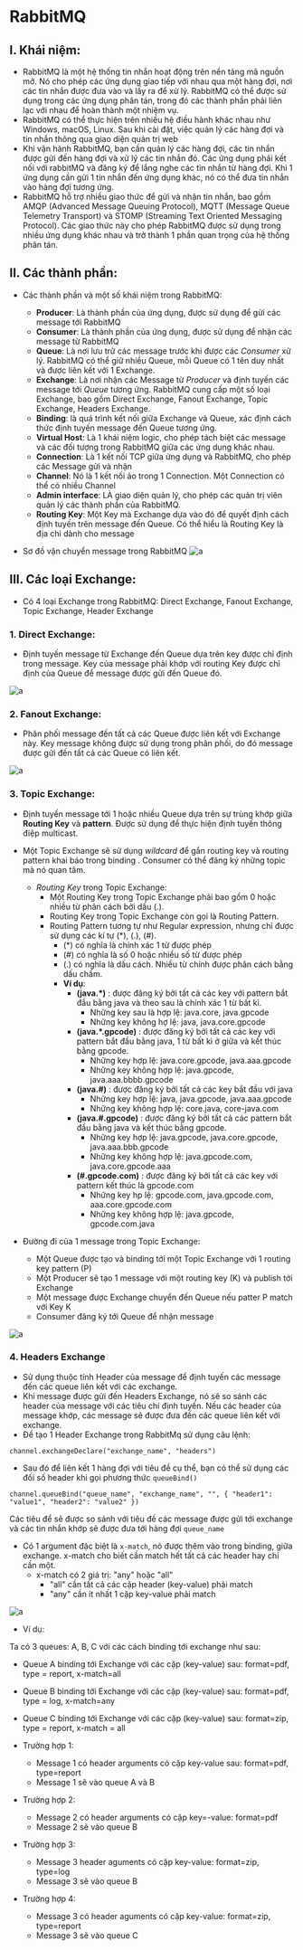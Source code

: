 # RabbitMQ

## I. Khái niệm:

- RabbitMQ là một hệ thống tin nhắn hoạt động trên nền tảng mã nguồn mở. Nó cho phép các ứng dụng giao tiếp với nhau qua một hàng đợi, nơi các tin nhắn được đưa vào và lấy ra để xử lý. RabbitMQ có thể được sử dụng trong các ứng dụng phân tán, trong đó các thành phần phải liên lạc với nhau để hoàn thành một nhiệm vụ.
- RabbitMQ có thể thực hiện trên nhiều hệ điều hành khác nhau như Windows, macOS, Linux. Sau khi cài đặt, việc quản lý các hàng đợi và tin nhắn thông qua giao diện quản trị web
- Khi vận hành RabbitMQ, bạn cần quản lý các hàng đợi, các tin nhắn được gửi đến hàng đợi và xử lý các tin nhắn đó. Các ứng dụng phải kết nối với rabbitMQ và đăng ký để lắng nghe các tin nhắn từ hàng đợi. Khi 1 ứng dụng cần gửi 1 tin nhắn đến ứng dụng khác, nó có thể đưa tin nhắn vào hàng đợi tương ứng.
- RabbitMQ hỗ trợ nhiều giao thức để gửi và nhận tin nhắn, bao gồm AMQP (Advanced Message Queuing Protocol), MQTT (Message Queue Telemetry Transport) và STOMP (Streaming Text Oriented Messaging Protocol). Các giao thức này cho phép RabbitMQ được sử dụng trong nhiều ứng dụng khác nhau và trở thành 1 phần quan trọng của hệ thống phân tán.

## II. Các thành phần:

- Các thành phần và một số khái niệm trong RabbitMQ:
  - **Producer**: Là thành phần của ứng dụng, được sử dụng để gửi các message tới RabbitMQ
  - **Consumer**: Là thành phần của ứng dụng, được sử dụng để nhận các message từ RabbitMQ
  - **Queue**: Là nơi lưu trữ các message trước khi được các *Consumer* xử lý. RabbitMQ có thể giữ nhiều Queue, mỗi Queue có 1 tên duy nhất và được liên kết với 1 Exchange.
  - **Exchange**: Là nơi nhận các Message từ *Producer* và định tuyến các message tới *Queue* tương ứng. RabbitMQ cung cấp một số loại Exchange, bao gồm Direct Exchange, Fanout Exchange, Topic Exchange, Headers Exchange.
  - **Binding**: là quá trình kết nối giữa Exchange và Queue, xác định cách thức định tuyến message đến Queue tương ứng.
  - **Virtual Host**: Là 1 khái niệm logic, cho phép tách biệt các  message và các đối tượng trong RabbitMQ giữa các ứng dụng khác nhau.
  - **Connection**: Là 1 kết nối TCP giữa ứng dụng và RabbitMQ, cho phép các Message gửi và nhận
  - **Channel**: Nó là 1 kết nối ảo trong 1 Connection. Một Connection có thể có nhiều Channel
  - **Admin interface**: LÀ giao diện quản lý, cho phép các quản trị viên quản lý các thành phần của RabbitMQ.
  - **Routing Key**: Một Key mà Exchange dựa vào đó để quyết định cách định tuyến trên message đến Queue. Có thể hiểu là Routing Key là địa chỉ dành cho message

- Sơ đồ vận chuyển message trong RabbitMQ
![a](https://f8-zpcloud.zdn.vn/2359033567525785067/80d0f34d65a2bffce6b3.jpg)

## III. Các loại Exchange:

- Có 4 loại Exchange trong RabbitMQ: Direct Exchange, Fanout Exchange, Topic Exchange, Header Exchange

### 1. Direct Exchange:
- Định tuyến message từ Exchange đến Queue dựa trên key được chỉ định trong message. Key của message phải khớp với routing Key được chỉ định của Queue để message được gửi đến Queue đó.

![a](https://f9-zpcloud.zdn.vn/7302294712579663926/2575990eb3e069be30f1.jpg)

### 2. Fanout Exchange:
- Phân phối message đến tất cả các Queue được liên kết với Exchange này. Key message không được sử dụng trong phân phối, do đó message được gửi đến tất cả các Queue có liên kết.

![a](https://f9-zpcloud.zdn.vn/2665183039129910222/c0f9cbabfa45201b7954.jpg)

### 3. Topic Exchange:

- Định tuyến message tới 1 hoặc nhiều Queue dựa trên sự trùng khớp giữa **Routing Key** và **pattern**. Được sử dụng để thực hiện định tuyến thông điệp multicast. 
- Một Topic Exchange sẽ sử dụng *wildcard* để gắn routing key và routing pattern khai báo trong binding . Consumer có thể đăng ký những topic mà nó quan tâm.
  - *Routing Key* trong Topic Exchange:
     - Một Routing Key trong Topic Exchange phải bao gồm 0 hoặc nhiều từ phân cách bởi dấu (.).
     - Routing Key trong Topic Exchange còn gọi là Routing Pattern.
     - Routing Pattern tương tự như Regular expression, nhưng chỉ được sử dụng các kí tự (*), (.), (#).
         - (*) có nghĩa là chính xác 1 từ được phép
         - (#) có nghĩa là số 0 hoặc nhiều số từ được phép
         - (.) có nghĩa là dấu cách. Nhiều từ chính được phân cách bằng dấu chấm.
         - **Ví dụ**:
             - **(java.*)** : được đăng ký bởi tất cả các key với pattern bắt đầu bằng java và theo sau là chính xác 1 từ bất kì.
                 - Những key sau là hợp lệ: java.core, java.gpcode
                 - Những key không hợ lệ: java, java.core.gpcode
             - **(java.*.gpcode)** : được đăng ký bởi tất cả các key với pattern bắt đầu bằng java, 1 từ bất kì ở giữa và kết thúc bằng gpcode.
                 - Những key hợp lệ: java.core.gpcode, java.aaa.gpcode
                 - Những key không hợp lệ: java.gpcode, java.aaa.bbbb.gpcode
             - **(java.#)** : được đăng ký bởi tất cả các key bắt đầu với java
                 - Những key hợp lệ: java, java.gpcode, java.aaa.gpcode
                 - Những key không hợp lệ: core.java, core-java.com
             - **(java.#.gpcode)** : được đăng ký bởi tất cả các pattern bắt đầu bằng java và kết thúc bằng gpcode.
                 - Những key hợp lệ: java.gpcode, java.core.gpcode, java.aaa.bbb.gpcode
                 - Những key không hợp lệ: java.gpcode.com, java.core.gpcode.aaa
             - **(#.gpcode.com)** : được đăng ký bởi tất cả các key với pattern kết thúc là gpcode.com
                 - Những key hp lệ: gpcode.com, java.gpcode.com, aaa.core.gpcode.com
                 - Những key không hợp lệ: java.gpcode, gpcode.com.java


- Đường đi của 1 message trong Topic Exchange:
  - Một Queue được tạo và binding tới một Topic Exchange với 1 routing key pattern (P)
  - Một Producer sẽ tạo 1 message với một routing key (K) và publish tới Exchange 
  - Một message được Exchange chuyển đến Queue nếu patter P match với Key K
  - Consumer đăng ký tới Queue để nhận message

![a](https://f9-zpcloud.zdn.vn/6394848842091164059/e2f41c1a96534b0d1242.jpg)

### 4. Headers Exchange

- Sử dụng thuộc tính Header của message để định tuyến các message đến các queue liên kết với các exchange. 
- Khi message được gửi đến Headers Exchange, nó sẽ so sánh các header của message với các tiêu chí định tuyến. Nếu các header của message khớp, các message sẽ được đưa đến các queue liên kết với exchange.
- Để tạo 1 Header Exchange trong RabbitMq sử dụng câu lệnh:

```
channel.exchangeDeclare("exchange_name", "headers")
```

- Sau đó để liên kết 1 hàng đợi với tiêu đề cụ thể, bạn có thể sử dụng các đối số header khi gọi phương thức `queueBind()`

```
channel.queueBind("queue_name", "exchange_name", "", { "header1": "value1", "header2": "value2" })
```

Các tiêu để sẽ được so sánh với tiêu đề các message được gửi tới exchange và các tin nhắn khớp sẽ được đưa tới hàng đợi `queue_name`

- Có 1 argument đặc biệt là `x-match`, nó được thêm vào trong binding, giữa exchange. x-match cho biết cần match hết tất cả các header hay chỉ cần một.
  - x-match có 2 giá trị: "any" hoặc "all"
     - "all" cần tất cả các cặp header (key-value) phải match
     - "any" cần ít nhất 1 cặp key-value phải match

![a](https://f9-zpcloud.zdn.vn/7642902209546241157/7a90833048689536cc79.jpg)

- Ví dụ: 

Ta có 3 queues: A, B, C với các cách binding tới exchange như sau:
 - Queue A binding tới Exchange với các cặp (key-value) sau: format=pdf, type = report, x-match=all
 - Queue B binding tới Exchange với các cặp (key-value) sau: format=pdf, type = log, x-match=any
 - Queue C binding tới Exchange với các cặp (key-value) sau: format=zip, type = report, x-match = all

- Trường hợp 1: 
  - Message 1 có header arguments có cặp key-value sau: format=pdf, type=report
  - Message 1 sẽ vào queue A và B

- Trường hợp 2:
  - Message 2 có header arguments có cặp key=-value: format=pdf
  - Message 2 sẽ vào queue B

- Trường hợp 3: 
  - Message 3 header aguments có cặp key-value: format=zip, type=log
  - Message 3 sẽ vào queue B

- Trường hợp 4: 
  - Message 3 có header aguments có cặp key-value: format=zip, type=report
  - Message 3 sẽ vào queue C



    


